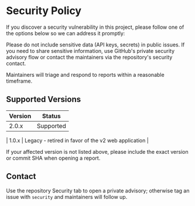 <!-- AI Generated: GitHub Copilot - 2025-09-06 -->

# Security Policy

If you discover a security vulnerability in this project, please follow one of the options below so we can address it promptly:

Please do not include sensitive data (API keys, secrets) in public issues. If you need to share sensitive information, use GitHub's private security advisory flow or contact the maintainers via the repository's security contact.

Maintainers will triage and respond to reports within a reasonable timeframe.

## Supported Versions

| Version | Status    |
| ------- | --------- |
| 2.0.x   | Supported |

| 1.0.x | Legacy - retired in favor of the v2 web application |

If your affected version is not listed above, please include the exact version or commit SHA when opening a report.

## Contact

Use the repository Security tab to open a private advisory; otherwise tag an issue with `security` and maintainers will follow up.

<!-- End AI Generated -->

